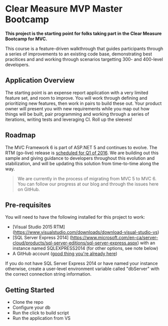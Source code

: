 # Clear Measure MVP Master Bootcamp 

**This project is the starting point for folks taking part in the Clear Measure 
Bootcamp for MVC.** 

This course is a feature-driven walkthrough that guides participants through
a series of improvements to an existing code base, demonstrating best pracitices and 
and working through scenarios targetting 300- and 400-level developers.

## Application Overview

The starting point is an expense report application with a very limited feature set, and
room to improve. You will work through defining and prioritizing new features, then work 
in pairs to build these out. Your product owner will present you with new requirements
while you map out how things will be built, pair programming and working through a series
of iterations, writing tests and leveraging CI. Roll up the sleeves!

## Roadmap

The MVC Framework 6 is part of ASP.NET 5 and continues to evolve. The RTM (go-live) 
release is [scheduled for Q1 of 2016](https://github.com/aspnet/Home/wiki/Roadmap). 
We are building out this sample and giving guidance to developers throughout this 
evolution and stabilization, and will be updating this solution from time-to-time 
along the way.

> We are currently in the process of migrating from MVC 5 to MVC 6. You can follow
> our progress at our blog and through the issues here on GitHub.

## Pre-requisites

You will need to have the following installed for this project to work:

 - [Visual Studio 2015 RTM] (https://www.visualstudio.com/downloads/download-visual-studio-vs)
 - [SQL Server Express 2014] (https://www.microsoft.com/en-ca/server-cloud/products/sql-server-editions/sql-server-express.aspx) with an instance named SQLEXPRESS2014 (for other options, see note below)
 - A GitHub account ([good thing you're already here](https://github.com/join))

If you do not have SQL Server Express 2014 or have named your instance otherwise, create 
a user-level environment variable called "dbServer" with the correct connection string
information.

## Getting Started

- Clone the repo
- Configure your db
- Run the click to build script
- Run the application from VS
